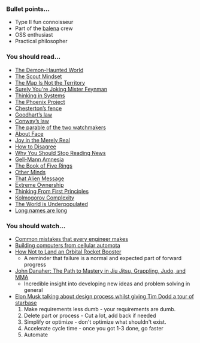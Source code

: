 ### Bullet points...

- Type II fun connoisseur
- Part of the [balena](https://github.com/balena-io) crew 
- OSS enthusiast
- Practical philosopher

### You should read...

- [The Demon-Haunted World](https://en.wikipedia.org/wiki/The_Demon-Haunted_World)
- [The Scout Mindset](https://www.penguin.co.uk/books/305/305779/the-scout-mindset/9780241308325.html)
- [The Map Is Not the Territory](https://fs.blog/map-and-territory/)
- [Surely You're Joking Mister Feynman](https://en.wikipedia.org/wiki/Surely_You%27re_Joking,_Mr._Feynman!)
- [Thinking in Systems](https://www.goodreads.com/book/show/3828902-thinking-in-systems)
- [The Phoenix Project](https://itrevolution.com/the-phoenix-project/)
- [Chesterton’s fence](https://fs.blog/2020/03/chestertons-fence/)
- [Goodhart’s law](https://en.wikipedia.org/wiki/Goodhart%27s_law)
- [Conway’s law](https://en.wikipedia.org/wiki/Conway%27s_law)
- [The parable of the two watchmakers](https://en.citizendium.org/wiki/Parable_of_the_two_watchmakers)
- [About Face](https://www.goodreads.com/book/show/289058.About_Face)
- [Joy in the Merely Real](https://www.lesswrong.com/posts/x4dG4GhpZH2hgz59x/joy-in-the-merely-real)
- [How to Disagree](http://www.paulgraham.com/disagree.html)
- [Why You Should Stop Reading News](https://fs.blog/2013/12/stop-reading-news/)
- [Gell-Mann Amnesia](https://www.epsilontheory.com/gell-mann-amnesia/)
- [The Book of Five Rings](https://en.wikipedia.org/wiki/The_Book_of_Five_Rings)
- [Other Minds](https://en.wikipedia.org/wiki/Other_Minds:_The_Octopus,_the_Sea,_and_the_Deep_Origins_of_Consciousness)
- [That Alien Message](https://www.lesswrong.com/posts/5wMcKNAwB6X4mp9og/that-alien-message)
- [Extreme Ownership](https://www.goodreads.com/book/show/23848190-extreme-ownership)
- [Thinking From First Principles](https://jamesclear.com/first-principles)
- [Kolmogorov Complexity](https://en.wikipedia.org/wiki/Kolmogorov_complexity)
- [The World is Underpopulated](http://www.bretthall.org/blog/the-world-is-underpopulated)
- [Long names are long](http://journal.stuffwithstuff.com/2016/06/16/long-names-are-long/)

### You should watch...

- [Common mistakes that every engineer makes](https://youtu.be/5g3dK2DgW-k)
- [Building computers from cellular automota](https://youtu.be/Kk2MH9O4pXY)
- [How Not to Land an Orbital Rocket Booster](https://youtu.be/bvim4rsNHkQ)
  - A reminder that failure is a normal and expected part of forward progress
- [John Danaher: The Path to Mastery in Jiu Jitsu, Grappling, Judo, and MMA](https://youtu.be/ktuw6Ow4sd0)
  - Incredible insight into developing new ideas and problem solving in general
- [Elon Musk talking about design process whilst giving Tim Dodd a tour of starbase](https://youtu.be/t705r8ICkRw)
  1. Make requirements less dumb - your requirements are dumb.
  1. Delete part or process - Cut a lot, add back if needed
  1. Simplify or optimize - don't optimize what shouldn't exist.
  1. Accelerate cycle time - once you got 1-3 done, go faster
  1. Automate 

